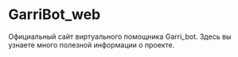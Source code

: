 # GarriBot_web
Официальный сайт виртуального помощника Garri_bot. Здесь вы узнаете много полезной информации о проекте.
